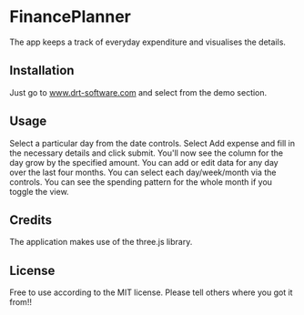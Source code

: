# FinancePlanner
The app keeps a track of everyday expenditure and visualises the details.

## Installation

Just go to www.drt-software.com and select from the demo section.

## Usage

Select a particular day from the date controls.
Select Add expense and fill in the necessary details and click submit.
You'll now see the column for the day grow by the specified amount.
You can add or edit data for any day over the last four months.
You can select each day/week/month via the controls.
You can see the spending pattern for the whole month if you toggle the view.

## Credits

The application makes use of the three.js library.

## License

Free to use according to the MIT license. Please tell others where you got it from!!

